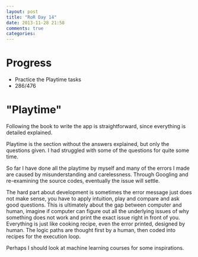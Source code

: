 ```yaml
---
layout: post
title: "RoR Day 14"
date: 2013-11-28 21:58
comments: true
categories: 
---
```


Progress
=
- Practice the Playtime tasks
- 286/476 

"Playtime"
=

Following the book to write the app is straightforward, since everything
is detailed explained. 

Playtime is the section without the answers explained, but only the questions given.
I had struggled with some of the questions for quite some time.

So far I have done all the playtime by myself and many of the errors I made are
caused by misunderstanding and carelessness. Through Googling and re-examining
the source codes, eventually the issue will settle.

The hard part about development is sometimes the error message just does not make
sense, you have to apply intuition, play and compare and ask good questions. This
is ultimately about the gap between computer and human, imagine if computer can
figure out all the underlying issues of why something does not work and print
the exact issue right in front of you. Everything is just like cooking recipe, even the error
printed, designed by human. The logic paths are thought first by a human, then coded
into recipes for the execution loop.

Perhaps I should look at machine learning courses for some inspirations.
